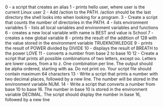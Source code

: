 0 - a script that creates an alias
1 - prints hello user, where user is the current Linux user
2 - Add /action to the PATH. /action should be the last directory the shell looks into when looking for a program.
3 - Create a script that counts the number of directories in the PATH.
4 - lists environment variables
5 - lists all local variables and environment variables and functions
6 - creates a new local variable with name is BEST and value is School
7 - creates a new global variable
8 - prints the result of the addition of 128 with the value stored in the environment variable TRUEKNOWLEDGE
9 - prints the result of POWER divided by DIVIDE
10 - displays the result of BREATH to the power LOVE
11 - converts a number from base 2 to base 10
12 - Create a script that prints all possible combinations of two letters, except oo. Letters are lower cases, from a to z. One combination per line. The output should be alpha ordered, starting with aa. Do not print oo. Your script file should contain maximum 64 characters
13 - Write a script that prints a number with two decimal places, followed by a new line. The number will be stored in the environment variable NUM.
14 - Write a script that converts a number from base 10 to base 16. The number in base 10 is stored in the environment variable DECIMAL. The script should display the number in base 16, followed by a new line